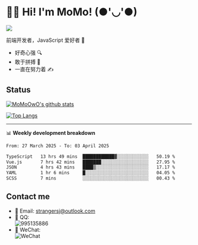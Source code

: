 # 👨‍🎓 Hi! I'm MoMo! (●'◡'●)

[![](https://img.shields.io/badge/-@MoMoOwO-%23181717?style=flat-square&logo=github)](https://github.com/MoMoOwO)

前端开发者，JavaScript 爱好者 💖
- 好奇心强 🔍
- 敢于拼搏 💪
- 一直在努力着 ✍

## Status

[![MoMoOwO's github stats](https://github-readme-stats.vercel.app/api?username=MoMoOwO&show_icons=true&theme=tokyonight)](https://github.com/MoMoOwO)

[![Top Langs](https://github-readme-stats.vercel.app/api/top-langs/?username=MoMoOwO&layout=compact&theme=tokyonight)](https://github.com/MoMoOwO)

---

📊 **Weekly development breakdown**

<!--START_SECTION:waka-->

```txt
From: 27 March 2025 - To: 03 April 2025

TypeScript   13 hrs 49 mins  ████████████▓░░░░░░░░░░░░   50.19 %
Vue.js       7 hrs 42 mins   ███████░░░░░░░░░░░░░░░░░░   27.95 %
JSON         4 hrs 43 mins   ████▒░░░░░░░░░░░░░░░░░░░░   17.17 %
YAML         1 hr 6 mins     █░░░░░░░░░░░░░░░░░░░░░░░░   04.05 %
SCSS         7 mins          ░░░░░░░░░░░░░░░░░░░░░░░░░   00.43 %
```

<!--END_SECTION:waka-->

## Contact me

- 📧 Email: strangersj@outlook.com
- 🐧 QQ:  
  ![995135886](https://i.loli.net/2020/11/27/Yx6eDSQi34Va5IA.jpg)
- 💭 WeChat:  
  ![WeChat](https://i.loli.net/2020/11/27/wWX6uVoIQqig5KP.jpg)
  
